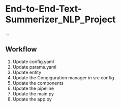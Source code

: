 # End-to-End-Text-Summerizer_NLP_Project

...
## Workflow

1. Update config.yaml
2. Update params.yaml
3. Update entity
4. Update the Congiguration manager in src config
5. Update the components
6. Update the pipeline
7. Update the main.py
8. Update the app.py
 